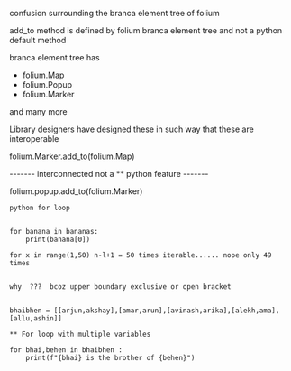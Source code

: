 confusion surrounding the branca element tree of folium


add_to method is defined by folium branca element tree and not a python default method


branca element tree has


 - folium.Map
 - folium.Popup
 - folium.Marker

 and many more
  

 Library designers have designed these in such way that these are interoperable



 folium.Marker.add_to(folium.Map)

------- interconnected not a ** python feature -------

 folium.popup.add_to(folium.Marker) 



    python for loop


    for banana in bananas:
        print(banana[0])

    for x in range(1,50) n-l+1 = 50 times iterable...... nope only 49 times


    why  ???  bcoz upper boundary exclusive or open bracket 


    bhaibhen = [[arjun,akshay],[amar,arun],[avinash,arika],[alekh,ama],[allu,ashin]]

    ** For loop with multiple variables

    for bhai,behen in bhaibhen :
        print(f"{bhai} is the brother of {behen}")



    

